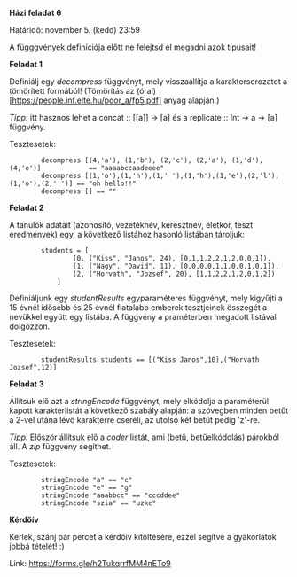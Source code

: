 **Házi feladat 6**

Határidő: november 5. (kedd) 23:59

A függgvények definíciója előtt ne felejtsd el megadni azok típusait!

**Feladat 1**

Definiálj egy *decompress* függvényt, mely visszaállítja a karaktersorozatot a tömörített formából! (Tömörítás az (órai) [https://people.inf.elte.hu/poor_a/fp5.pdf] anyag alapján.)

*Tipp:* itt hasznos lehet a concat :: [[a]] -> [a] és a replicate :: Int -> a -> [a] függvény.

Tesztesetek:

            decompress [(4,'a'), (1,'b'), (2,'c'), (2,'a'), (1,'d'), (4,'e')]            == "aaaabccaadeeee"
            decompress [(1,'o'),(1,'h'),(1,' '),(1,'h'),(1,'e'),(2,'l'),(1,'o'),(2,'!')] == "oh hello!!"
            decompress [] == ""

**Feladat 2**

A tanulók adatait (azonosító, vezetéknév, keresztnév, életkor, teszt eredmények) egy, a következő listához hasonló listában tároljuk:

            students = [
                    (0, ("Kiss", "Janos", 24), [0,1,1,2,2,1,2,0,0,1]),
                    (1, ("Nagy", "David", 11), [0,0,0,0,1,1,0,0,1,0,1]),
                    (2, ("Horvath", "Jozsef", 20), [1,1,2,2,1,2,0,1,2])
                ]

Definiáljunk egy *studentResults* egyparaméteres függvényt, mely kigyűjti a 15 évnél idősebb és 25 évnél fiatalabb emberek tesztjeinek összegét a nevükkel együtt egy listába. A függvény a praméterben megadott listával dolgozzon.

Tesztesetek:

            studentResults students == [("Kiss Janos",10),("Horvath Jozsef",12)]


**Feladat 3**

Állítsuk elő azt a *stringEncode* függvényt, mely elkódolja a paraméterül kapott karakterlistát a következő szabály alapján: a szövegben minden betűt a 2-vel utána lévő karakterre cseréli, az utolsó két betűt pedig 'z'-re.

*Tipp:* Először állítsuk elő a *coder* listát, ami (betű, betűelkódolás) párokból áll. A *zip* függvény segíthet.

Tesztesetek:

            stringEncode "a" == "c"
            stringEncode "e" == "g"
            stringEncode "aaabbcc" == "cccddee"
            stringEncode "szia" == "uzkc"

**Kérdőív**

Kérlek, szánj pár percet a kérdőív kitöltésére, ezzel segítve a gyakorlatok jobbá tételét! :)

Link: https://forms.gle/h2TukqrrfMM4nETo9